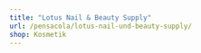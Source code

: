 ```yaml
---
title: "Lotus Nail & Beauty Supply"
url: /pensacola/lotus-nail-und-beauty-supply/
shop: Kosmetik
---
```

